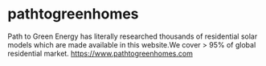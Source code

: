 # pathtogreenhomes
Path to Green Energy has literally researched thousands of residential solar models which are made available in this website.We cover > 95% of global residential market. https://www.pathtogreenhomes.com
